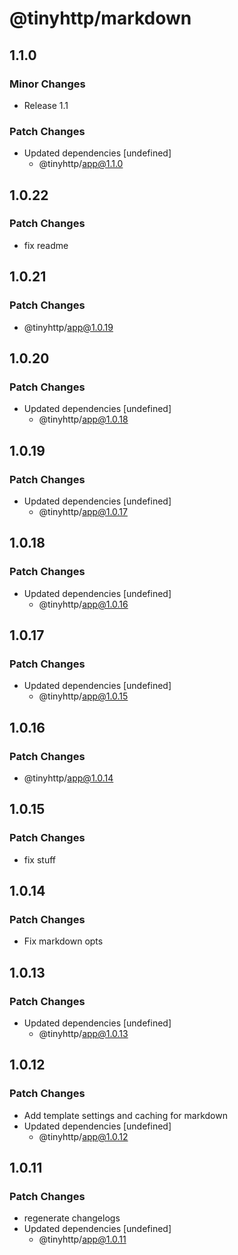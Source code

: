 # @tinyhttp/markdown

## 1.1.0

### Minor Changes

- Release 1.1

### Patch Changes

- Updated dependencies [undefined]
  - @tinyhttp/app@1.1.0

## 1.0.22

### Patch Changes

- fix readme

## 1.0.21

### Patch Changes

- @tinyhttp/app@1.0.19

## 1.0.20

### Patch Changes

- Updated dependencies [undefined]
  - @tinyhttp/app@1.0.18

## 1.0.19

### Patch Changes

- Updated dependencies [undefined]
  - @tinyhttp/app@1.0.17

## 1.0.18

### Patch Changes

- Updated dependencies [undefined]
  - @tinyhttp/app@1.0.16

## 1.0.17

### Patch Changes

- Updated dependencies [undefined]
  - @tinyhttp/app@1.0.15

## 1.0.16

### Patch Changes

- @tinyhttp/app@1.0.14

## 1.0.15

### Patch Changes

- fix stuff

## 1.0.14

### Patch Changes

- Fix markdown opts

## 1.0.13

### Patch Changes

- Updated dependencies [undefined]
  - @tinyhttp/app@1.0.13

## 1.0.12

### Patch Changes

- Add template settings and caching for markdown
- Updated dependencies [undefined]
  - @tinyhttp/app@1.0.12

## 1.0.11

### Patch Changes

- regenerate changelogs
- Updated dependencies [undefined]
  - @tinyhttp/app@1.0.11
